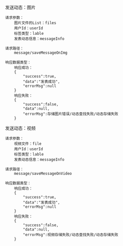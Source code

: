 发送动态：图片

    请求参数：
        图片文件的List：files
        用户Id：userId
        标签类型：lable
        发表动态信息：messageInfo

    请求路径：
        message/saveMessageOnImg

    响应数据类型：
        响应成功：
        {
            "success":true,
            "data":"发表成功",
            "errorMsg":null
        }
        响应失败：
        {
            "success":false,
            "data":null,
            "errorMsg":存储图片错误/动态查找失败/动态存储失败
        }

发送动态：视频

    请求参数：
        视频文件：file
        用户Id：userId
        标签类型：lable
        发表动态信息：messageInfo

    请求路径：
        message/saveMessageOnVideo

    响应数据类型：
        响应成功：
        {
            "success":true,
            "data":"发表成功",
            "errorMsg":null
        }
        响应失败：
        {
            "success":false,
            "data":null,
            "errorMsg":视频存储失败/动态查找失败/动态存储失败
        }
